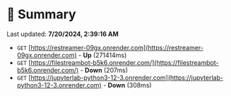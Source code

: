 # 📖 Summary
Last updated: **7/20/2024, 2:39:16 AM**

- `GET` [https://restreamer-09gx.onrender.com](https://restreamer-09gx.onrender.com) - **Up** (271414ms)
- `GET` [https://filestreambot-b5k6.onrender.com/](https://filestreambot-b5k6.onrender.com/) - **Down** (207ms)
- `GET` [https://jupyterlab-python3-12-3.onrender.com](https://jupyterlab-python3-12-3.onrender.com) - **Down** (308ms)
